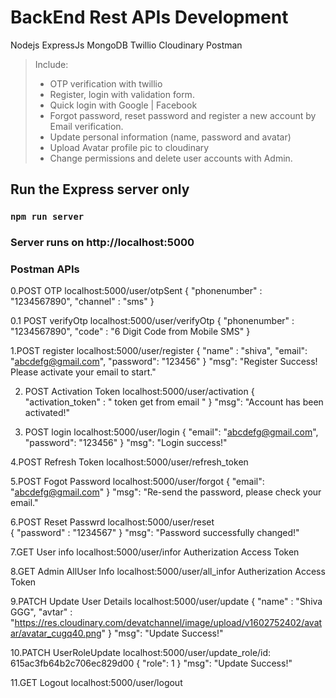 # BackEnd Rest APIs Development
Nodejs   ExpressJs   MongoDB     Twillio     Cloudinary      Postman

> Include:
> + OTP verification with twillio
> + Register, login with validation form.
> + Quick login with Google | Facebook
> + Forgot password, reset password and register a new 
    account  by Email verification.
> + Update personal information (name, password and avatar)
> + Upload Avatar profile pic to cloudinary
> + Change permissions and delete user accounts with Admin.


## Run the Express server only
### `npm run server`
### Server runs on http://localhost:5000 


### Postman APIs 

0.POST       OTP            localhost:5000/user/otpSent
{
    "phonenumber" : "1234567890",
    "channel" : "sms"
}


0.1 POST    verifyOtp       localhost:5000/user/verifyOtp
{
    "phonenumber" : "1234567890",
    "code" : "6 Digit Code from Mobile SMS" 
}


1.POST		 register		localhost:5000/user/register
{
    "name" : "shiva",
    "email": "abcdefg@gmail.com",
    "password": "123456"
}
"msg": "Register Success! Please activate your email to start."


2. POST		 Activation Token 	localhost:5000/user/activation
{
    "activation_token" : "      token get from email       "
}
"msg": "Account has been activated!"


3. POST		login		localhost:5000/user/login
{
    "email": "abcdefg@gmail.com",
    "password": "123456"
}
"msg": "Login success!"


4.POST		 Refresh Token	localhost:5000/user/refresh_token


5.POST		Fogot Password	localhost:5000/user/forgot
{
    "email": "abcdefg@gmail.com"
}
"msg": "Re-send the password, please check your email."


6.POST		Reset Passwrd	localhost:5000/user/reset	
{
    "password" : "1234567"
}
"msg": "Password successfully changed!"


7.GET		User info		localhost:5000/user/infor
Autherization Access Token


8.GET		Admin AllUser Info	localhost:5000/user/all_infor
Autherization Access Token


9.PATCH		Update User Details		localhost:5000/user/update
{
    "name" : "Shiva GGG",
    "avtar" : "https://res.cloudinary.com/devatchannel/image/upload/v1602752402/avatar/avatar_cugq40.png"
}
 "msg": "Update Success!"


10.PATCH	UserRoleUpdate		localhost:5000/user/update_role/id: 615ac3fb64b2c706ec829d00
{
    "role": 1
}
 "msg": "Update Success!"


11.GET		Logout			localhost:5000/user/logout
